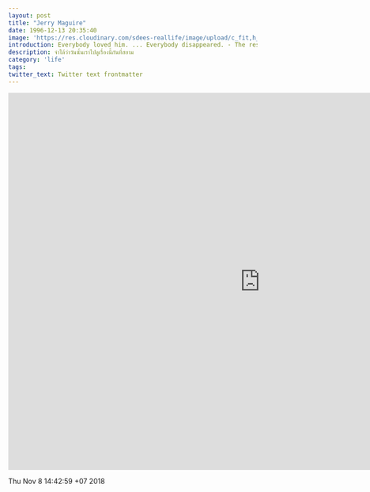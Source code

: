 ```yaml
---
layout: post
title: "Jerry Maguire"
date: 1996-12-13 20:35:40
image: 'https://res.cloudinary.com/sdees-reallife/image/upload/c_fit,h_315,w_600/v1541661691/jerry.jpg'
introduction: Everybody loved him. ... Everybody disappeared. - The rest of his life begins now. - The journey is everything.
description: จำได้ว่าวันนั้นเราไปดูเรื่องนี้กันที่สยาม
category: 'life'
tags:
twitter_text: Twitter text frontmatter
---
```

<iframe width="1017" height="763" src="https://www.youtube.com/embed/zTHfZFGoXoE" frameborder="0" allow="accelerometer; autoplay; encrypted-media; gyroscope; picture-in-picture" allowfullscreen></iframe>

Thu Nov  8 14:42:59 +07 2018
